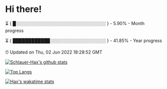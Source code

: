 # Hi there!

⏳ { █░░░░░░░░░░░░░░░░░░░░░░░░░░░░░ } - 5.90% - Month progress

⏳ { ████████████░░░░░░░░░░░░░░░░░░ } - 41.85% - Year progress

⏰ Updated on Thu, 02 Jun 2022 18:28:52 GMT


[![Schlauer-Hax's github stats](https://github-readme-stats.vercel.app/api?username=Schlauer-Hax&show_icons=true&theme=dark&count_private=true)](https://github.com/Schlauer-Hax)


[![Top Langs](https://github-readme-stats.vercel.app/api/top-langs/?username=Schlauer-Hax&layout=compact&theme=dark)](https://github.com/Schlauer-Hax?tab=repositories)


[![Hax's wakatime stats](https://github-readme-stats.vercel.app/api/wakatime?username=Hax&theme=dark)](https://wakatime.com/@Hax)

